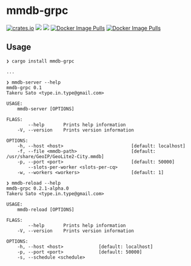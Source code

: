 # mmdb-grpc

[![crates.io](https://meritbadge.herokuapp.com/mmdb-grpc)](https://crates.io/crates/mmdb-grpc)
![](https://github.com/tkrs/mmdb-grpc/workflows/build/badge.svg)
![](https://github.com/tkrs/mmdb-grpc/workflows/release/badge.svg)
[![Docker Image Pulls](https://img.shields.io/docker/pulls/tkrs/mmdb-server "Docker Image Pulls")](https://img.shields.io/docker/pulls/tkrs/mmdb-server)
[![Docker Image Pulls](https://img.shields.io/docker/pulls/tkrs/mmdb-reload "Docker Image Pulls")](https://img.shields.io/docker/pulls/tkrs/mmdb-reload)

## Usage

```
❯ cargo install mmdb-grpc

...

```

```
❯ mmdb-server --help
mmdb-grpc 0.1
Takeru Sato <type.in.type@gmail.com>

USAGE:
    mmdb-server [OPTIONS]

FLAGS:
        --help       Prints help information
    -V, --version    Prints version information

OPTIONS:
    -h, --host <host>                         [default: localhost]
    -f, --file <mmdb-path>                    [default: /usr/share/GeoIP/GeoLite2-City.mmdb]
    -p, --port <port>                         [default: 50000]
        --slots-per-worker <slots-per-cq>    
    -w, --workers <workers>                   [default: 1]

```

```
❯ mmdb-reload --help
mmdb-grpc 0.2.1-alpha.0
Takeru Sato <type.in.type@gmail.com>

USAGE:
    mmdb-reload [OPTIONS]

FLAGS:
        --help       Prints help information
    -V, --version    Prints version information

OPTIONS:
    -h, --host <host>             [default: localhost]
    -p, --port <port>             [default: 50000]
    -s, --schedule <schedule>    
```

